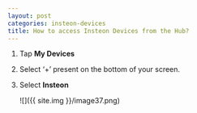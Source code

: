 ```yaml
---
layout: post
categories: insteon-devices
title: How to access Insteon Devices from the Hub?
---
```


1. Tap **My Devices**

2. Select ‘+’ present on the bottom of your screen.

3. Select **Insteon**

    ![]({{ site.img }}/image37.png)
